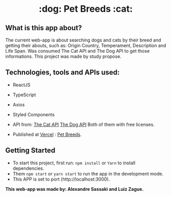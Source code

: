 <h1 align="center">:dog: Pet Breeds :cat:</h1>

## What is this app about?

The current web-app is about searching dogs and cats by their breed and getting their abouts, such as:
Origin Country, Temperament, Description and Life Span.
Was consumed The Cat API and The Dog API to get those informations.
This project was made by study propose.

## Technologies, tools and APIs used:

- ReactJS
- TypeScript
- Axios
- Styled Components

- API from:
  [The Cat API](https://thecatapi.com)
  [The Dog API](https://thedogapi.com)
  Both of them with free licenses.

- Published at [Vercel](https://vercel.com/) : [Pet Breeds](https://petbreeds-psi.vercel.app).

## Getting Started

- To start this project, first run: `npm install` or `Yarn` to install dependencies.
- Them `npm start` or `yarn start` to run the app in the development mode.
- This APP is set to port (http://localhost:3000).

**This web-app was made by: Alexandre Sassaki and Luiz Zague.**
